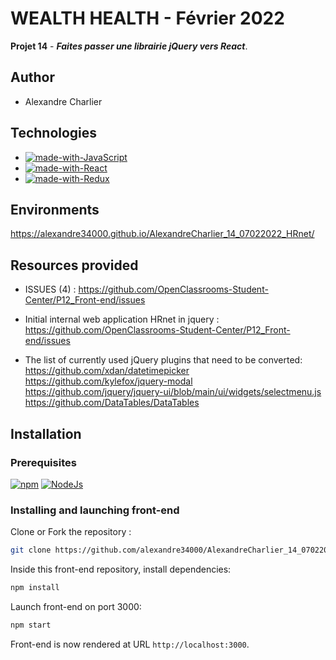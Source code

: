 # WEALTH HEALTH - Février 2022

**Projet 14** - **_Faites passer une librairie jQuery vers React_**. 

## Author

- Alexandre Charlier

## Technologies

- [![made-with-JavaScript](https://img.shields.io/badge/Made%20with-JavaScript-green)](https://shields.io)
- [![made-with-React](https://img.shields.io/badge/react-v%2017.0.2-blue)](https://fr.reactjs.org/)
- [![made-with-Redux](https://img.shields.io/badge/redux-v%204.1.2-blue)](https://www.redux.js.org)

## Environments

https://alexandre34000.github.io/AlexandreCharlier_14_07022022_HRnet/

## Resources provided

* ISSUES (4) :
https://github.com/OpenClassrooms-Student-Center/P12_Front-end/issues

* Initial internal web application HRnet in jquery :
https://github.com/OpenClassrooms-Student-Center/P12_Front-end/issues

* The list of currently used jQuery plugins that need to be converted: 
https://github.com/xdan/datetimepicker
https://github.com/kylefox/jquery-modal
https://github.com/jquery/jquery-ui/blob/main/ui/widgets/selectmenu.js
https://github.com/DataTables/DataTables

## Installation 

### Prerequisites

[![npm](https://img.shields.io/badge/npm-v%208.1.3-blue)](https://www.npmjs.com)
[![NodeJs](https://img.shields.io/badge/NodeJs-v%2016.13.0-yellow)](https://nodejs.org)


### Installing and launching front-end

Clone or Fork the repository :
```bash
git clone https://github.com/alexandre34000/AlexandreCharlier_14_07022022_HRnet.git
```

Inside this front-end repository, install dependencies:
```bash
npm install
```
Launch front-end on port 3000:
```bash
npm start
```
Front-end is now rendered at URL `http://localhost:3000`.